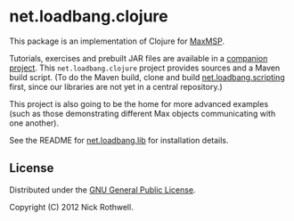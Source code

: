 # net.loadbang.clojure

This package is an implementation of Clojure for [MaxMSP][max].

Tutorials, exercises and prebuilt JAR files are available in a
[companion project][clojure-expo]. This `net.loadbang.clojure`
project provides sources and a Maven build script. (To do the
Maven build, clone and build [net.loadbang.scripting][scripting]
first, since our libraries are not yet in a central repository.)

This project is also going to be the home for more advanced examples
(such as those demonstrating different Max objects communicating with
one another).

See the README for [net.loadbang.lib][lib] for installation details.

## License

Distributed under the [GNU General Public License][gpl].

Copyright (C) 2012 Nick Rothwell.

[max]: http://cycling74.com/products/max/
[clojure-expo]: https://github.com/cassiel/maxmsp-clojure-expo74
[scripting]: https://github.com/cassiel/net.loadbang.scripting
[lib]: https://github.com/cassiel/net.loadbang.lib
[gpl]: http://www.gnu.org/copyleft/gpl.html
